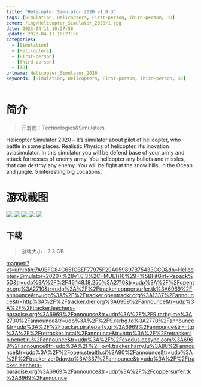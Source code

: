 ```yaml
---
title: "Helicopter Simulator 2020 v1.0.3"
tags: [Simulation, Helicopters, First-person, Third-person, 3D]
cover: /img/Helicopter_Simulator_2020/1.jpg
date: 2023-04-11 10:27:56
update: 2023-04-11 10:27:56
categories: 
  - [Simulation]
  - [Helicopters]
  - [First-person]
  - [Third-person]
  - [3D]
urlname: Helicopter_Simulator_2020
keywords: [Simulation, Helicopters, First-person, Third-person, 3D]
---
```

# 简介

> 开发商：Technologies&Simulators

Helicopter Simulator 2020 – it’s simulator about pilot of helicopter, who battle in some places.
Realistic Physics of helicopter. it’s inovation aviasimulator. In this simulator you will be defend base of your army and attack fortresses of enemy army.
You helicopter any bullets and missles, that can destroy any enemy. You will be fight at the snow hills, in the Ocean and jungle. 5 interesting big Locations.

# 游戏截图

![](/img/Helicopter_Simulator_2020/2.jpg)
![](/img/Helicopter_Simulator_2020/3.jpg)
![](/img/Helicopter_Simulator_2020/4.jpg)
![](/img/Helicopter_Simulator_2020/5.jpg)
![](/img/Helicopter_Simulator_2020/6.jpg)


## 下载

> 游戏大小：2.3 GB

[magnet:?xt=urn:btih:7A9BFC84C651CBEF77975F29A059897B75433CCD&amp;dn=Helicopter+Simulator+2020+%28v1.0.3%2C+MULTi16%29+%5BFitGirl+Repack%5D&amp;tr=udp%3A%2F%2F46.148.18.250%3A2710&amp;tr=udp%3A%2F%2Fopentor.org%3A2710&amp;tr=udp%3A%2F%2Ftracker.coppersurfer.tk%3A6969%2Fannounce&amp;tr=udp%3A%2F%2Ftracker.opentrackr.org%3A1337%2Fannounce&amp;tr=http%3A%2F%2Ftracker.dler.org%3A6969%2Fannounce&amp;tr=udp%3A%2F%2Ftracker.leechers-paradise.org%3A6969%2Fannounce&amp;tr=udp%3A%2F%2F9.rarbg.me%3A2730%2Fannounce&amp;tr=udp%3A%2F%2F9.rarbg.to%3A2770%2Fannounce&amp;tr=udp%3A%2F%2Ftracker.pirateparty.gr%3A6969%2Fannounce&amp;tr=http%3A%2F%2Fretracker.local%2Fannounce&amp;tr=http%3A%2F%2Fretracker.ip.ncnet.ru%2Fannounce&amp;tr=udp%3A%2F%2Fexodus.desync.com%3A6969%2Fannounce&amp;tr=udp%3A%2F%2Fipv4.tracker.harry.lu%3A80%2Fannounce&amp;tr=udp%3A%2F%2Fopen.stealth.si%3A80%2Fannounce&amp;tr=udp%3A%2F%2Ftracker.zer0day.to%3A1337%2Fannounce&amp;tr=udp%3A%2F%2Ftracker.leechers-paradise.org%3A6969%2Fannounce&amp;tr=udp%3A%2F%2Fcoppersurfer.tk%3A6969%2Fannounce](magnet:?xt=urn:btih:7A9BFC84C651CBEF77975F29A059897B75433CCD&amp;dn=Helicopter+Simulator+2020+%28v1.0.3%2C+MULTi16%29+%5BFitGirl+Repack%5D&amp;tr=udp%3A%2F%2F46.148.18.250%3A2710&amp;tr=udp%3A%2F%2Fopentor.org%3A2710&amp;tr=udp%3A%2F%2Ftracker.coppersurfer.tk%3A6969%2Fannounce&amp;tr=udp%3A%2F%2Ftracker.opentrackr.org%3A1337%2Fannounce&amp;tr=http%3A%2F%2Ftracker.dler.org%3A6969%2Fannounce&amp;tr=udp%3A%2F%2Ftracker.leechers-paradise.org%3A6969%2Fannounce&amp;tr=udp%3A%2F%2F9.rarbg.me%3A2730%2Fannounce&amp;tr=udp%3A%2F%2F9.rarbg.to%3A2770%2Fannounce&amp;tr=udp%3A%2F%2Ftracker.pirateparty.gr%3A6969%2Fannounce&amp;tr=http%3A%2F%2Fretracker.local%2Fannounce&amp;tr=http%3A%2F%2Fretracker.ip.ncnet.ru%2Fannounce&amp;tr=udp%3A%2F%2Fexodus.desync.com%3A6969%2Fannounce&amp;tr=udp%3A%2F%2Fipv4.tracker.harry.lu%3A80%2Fannounce&amp;tr=udp%3A%2F%2Fopen.stealth.si%3A80%2Fannounce&amp;tr=udp%3A%2F%2Ftracker.zer0day.to%3A1337%2Fannounce&amp;tr=udp%3A%2F%2Ftracker.leechers-paradise.org%3A6969%2Fannounce&amp;tr=udp%3A%2F%2Fcoppersurfer.tk%3A6969%2Fannounce)